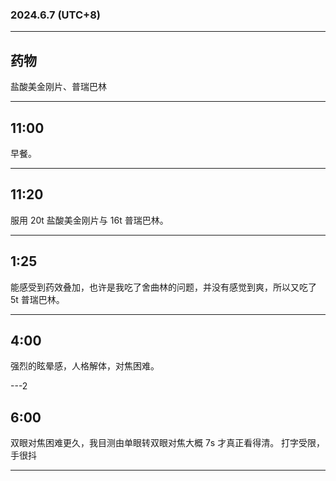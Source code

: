 ### 2024.6.7 (UTC+8)

---

## 药物

盐酸美金刚片、普瑞巴林

---

## 11:00

早餐。

---

## 11:20

服用 20t 盐酸美金刚片与 16t 普瑞巴林。

---

## 1:25

能感受到药效叠加，也许是我吃了舍曲林的问题，并没有感觉到爽，所以又吃了 5t 普瑞巴林。

---

## 4:00

强烈的眩晕感，人格解体，对焦困难。

---2

## 6:00

双眼对焦困难更久，我目测由单眼转双眼对焦大概 7s 才真正看得清。
打字受限，手很抖

---